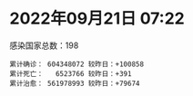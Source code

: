 
# 2022年09月21日 07:22
感染国家总数：198
```
累计确诊： 604348072 较昨日：+100858
累计死亡：   6523766 较昨日：+391
累计治愈： 561978993 较昨日：+79674
```
<div id="main" style="width:100%;height:800px;margin-bottom:10px;"></div>
<div id="second" style="width:100%;height:1000px;margin-bottom:10px;"></div>
<div id="third" style="width:100%;height:1000px;margin-bottom:10px;"></div>
<div id="last" style="width:100%;height:3000px;"></div>

<script>
import * as echarts from "echarts";
export default {
  mounted () {
    this.chart = echarts.init(document.getElementById("main"), "dark")
    this.secondChart = echarts.init(document.getElementById("second"), "dark")
    this.thirdChart = echarts.init(document.getElementById("third"), "dark")
    this.lastChart = echarts.init(document.getElementById("last"), "dark")
    var option = {
      tooltip: { trigger: "axis", axisPointer: { type: "shadow" } },
      legend: {},
      grid: { left: "3%", right: "4%", bottom: "3%", containLabel: true },
      xAxis: { type: "value" },
      yAxis: {
        type: "category", data: ["意大利","英国","韩国","德国","巴西","法国","印度","美国",]
      },
      series: [
        { name: "新增确诊", type: "bar", stack: "total", label: { show: true }, emphasis: { focus: "series" }, data: [0,30,0,0,0,51816,2538,23373,] }, 
        { name: "累计确诊", type: "bar", stack: "total", label: { show: true }, emphasis: { focus: "series" }, data: [22197658,23803341,24461737,32740593,34636731,34973419,44545627,97577928,] }, 
        { name: "新增死亡", type: "bar", stack: "total", label: { show: true }, emphasis: { focus: "series" }, data: [0,0,0,0,0,48,0,193,] }, 
        { name: "累计死亡", type: "bar", stack: "total", label: { show: true }, emphasis: { focus: "series" }, data: [176669,207189,27891,149079,685482,154791,528370,1079131,] }, 
        { name: "累计治愈", type: "bar", stack: "total", label: { show: true }, emphasis: { focus: "series" }, data: [21606922,24692,23389558,31996500,33750459,34374458,43967340,94091262,] },]
    }
    this.chart.setOption(option);
    var secondOption = {
      tooltip: { trigger: "axis", axisPointer: { type: "shadow" } },
      legend: {},
      grid: { left: "3%", right: "4%", bottom: "3%", containLabel: true },
      xAxis: { type: "value" },
      yAxis: {
        type: "category", data: ["墨西哥","伊朗","荷兰","阿根廷","澳大利亚","越南","西班牙","土耳其","俄罗斯","日本",]
      },
      series: [
        { name: "新增确诊", type: "bar", stack: "total", label: { show: true }, emphasis: { focus: "series" }, data: [0,0,0,0,0,0,8320,0,0,0,] }, 
        { name: "累计确诊", type: "bar", stack: "total", label: { show: true }, emphasis: { focus: "series" }, data: [7070902,7544540,8410076,9703938,10161241,11463404,13393196,16852382,20535057,20740797,] }, 
        { name: "新增死亡", type: "bar", stack: "total", label: { show: true }, emphasis: { focus: "series" }, data: [0,0,0,0,0,0,120,0,0,0,] }, 
        { name: "累计死亡", type: "bar", stack: "total", label: { show: true }, emphasis: { focus: "series" }, data: [329899,144344,22630,129855,14783,43142,113845,101068,386234,43827,] }, 
        { name: "累计治愈", type: "bar", stack: "total", label: { show: true }, emphasis: { focus: "series" }, data: [6339543,7321972,8352621,9548370,10064797,10581022,13200919,16719672,19477825,19859581,] },]
    }
    this.secondChart.setOption(secondOption);
    var thirdOption = {
      tooltip: { trigger: "axis", axisPointer: { type: "shadow" } },
      legend: {},
      grid: { left: "3%", right: "4%", bottom: "3%", containLabel: true },
      xAxis: { type: "value" },
      yAxis: {
        type: "category", data: ["以色列","泰国","马来西亚","希腊","奥地利","乌克兰","葡萄牙","波兰","哥伦比亚","印度尼西亚",]
      },
      series: [
        { name: "新增确诊", type: "bar", stack: "total", label: { show: true }, emphasis: { focus: "series" }, data: [1399,0,1667,0,0,0,4361,0,0,0,] }, 
        { name: "累计确诊", type: "bar", stack: "total", label: { show: true }, emphasis: { focus: "series" }, data: [4653176,4674403,4821864,4838811,5033797,5096397,5466249,6253044,6305562,6412944,] }, 
        { name: "新增死亡", type: "bar", stack: "total", label: { show: true }, emphasis: { focus: "series" }, data: [0,0,7,0,0,0,4,0,0,0,] }, 
        { name: "累计死亡", type: "bar", stack: "total", label: { show: true }, emphasis: { focus: "series" }, data: [11681,32658,36324,33829,20683,108955,24970,117367,141746,157930,] }, 
        { name: "累计治愈", type: "bar", stack: "total", label: { show: true }, emphasis: { focus: "series" }, data: [4632650,4633559,4760825,4785650,4959738,4947423,5371713,5335950,6132645,6228979,] },]
    }
    this.thirdChart.setOption(thirdOption);
    var lastOption = {
      tooltip: { trigger: "axis", axisPointer: { type: "shadow" } },
      legend: {},
      grid: { left: "3%", right: "4%", bottom: "3%", containLabel: true },
      xAxis: { type: "value" },
      yAxis: {
        type: "category", data: ["朝鲜","西撒哈拉","蒙特塞拉特岛","梵蒂冈","红宝石公主号","钻石公主号","圣文森特岛","列支敦士登公国","安圭拉","圣多美和普林西比","特克斯和凯科斯群岛","圣基茨和尼维斯","乍得","塞拉利昂","利比里亚","科摩罗","几内亚比绍","安提瓜和巴布达","尼日尔","厄立特里亚","也门","冈比亚","摩纳哥","多米尼克","中非共和国","吉布提","萨摩亚","赤道几内亚","塔吉克斯坦","南苏丹","尼加拉瓜","格林纳达","直布罗陀","圣马力诺","布基纳法索","东帝汶","刚果（布）","索马里","贝宁","圣卢西亚","马里","海地","莱索托","巴哈马","几内亚","多哥","坦桑尼亚","毛里求斯","阿鲁巴","巴布亚新几内亚","安道尔","塞舌尔","加蓬","布隆迪","叙利亚","不丹","佛得角","毛里塔尼亚","苏丹","马达加斯加","斐济","伯利兹","圭亚那","斯威士兰","新喀里多尼亚","法属波利尼西亚","苏里南","科特迪瓦","马拉维","塞内加尔","刚果（金）","法属圭亚那","巴巴多斯","安哥拉","马耳他","喀麦隆","卢旺达","柬埔寨","牙买加","波多黎各","加纳","纳米比亚","乌干达","特立尼达和多巴哥","马尔代夫","阿富汗","萨尔瓦多","冰岛","吉尔吉斯斯坦","老挝","马提尼克岛","文莱","莫桑比克","乌兹别克斯坦","津巴布韦","尼日利亚","阿尔及利亚","黑山","卢森堡","博茨瓦纳","阿尔巴尼亚","赞比亚","肯尼亚","北马其顿","波黑","阿曼","亚美尼亚","卡塔尔","洪都拉斯","埃塞俄比亚","利比亚","埃及","委内瑞拉","塞浦路斯","摩尔多瓦","爱沙尼亚","缅甸","巴勒斯坦","多米尼加","科威特","斯里兰卡","巴林","巴拉圭","沙特阿拉伯","阿塞拜疆","拉脱维亚","蒙古国","乌拉圭","巴拿马","白俄罗斯","尼泊尔","厄瓜多尔","阿联酋","哥斯达黎加","玻利维亚","古巴","危地马拉","突尼斯","斯洛文尼亚","黎巴嫩","克罗地亚","立陶宛","保加利亚","摩洛哥","芬兰","哈萨克斯坦","挪威","巴基斯坦","爱尔兰","约旦","格鲁吉亚","新西兰","斯洛伐克","新加坡","孟加拉国","匈牙利","塞尔维亚","伊拉克","瑞典","丹麦","罗马尼亚","菲律宾","南非","瑞士","捷克","秘鲁","加拿大","比利时","智利",]
      },
      series: [
        { name: "新增确诊", type: "bar", stack: "total", label: { show: true }, emphasis: { focus: "series" }, data: [0,0,0,0,0,0,0,0,0,0,0,0,0,1,0,0,0,0,0,0,0,0,20,0,0,0,0,0,0,0,0,0,0,0,0,0,0,0,0,0,16,0,0,0,0,24,0,0,0,0,0,0,0,0,0,0,2,0,0,0,0,0,0,0,0,0,0,0,0,0,0,0,49,0,0,0,1,0,0,0,0,0,0,0,0,0,0,0,0,0,0,0,0,0,0,0,0,181,0,0,114,0,18,0,0,0,0,0,0,5,0,0,0,0,0,0,399,0,0,0,24,395,0,0,0,0,0,0,0,0,0,0,0,0,0,0,0,0,0,395,0,0,0,22,0,0,0,0,0,0,0,0,0,3222,0,0,2466,0,0,0,0,0,0,0,0,0,0,0,0,] }, 
        { name: "累计确诊", type: "bar", stack: "total", label: { show: true }, emphasis: { focus: "series" }, data: [1,10,11,29,620,712,2298,3026,3851,6193,6380,6541,7571,7751,7957,8471,8796,9008,9931,10164,11932,12508,14521,14852,14904,15690,15889,16991,17786,17823,18491,19473,20069,20567,21128,23239,24837,27207,27638,28894,32548,33721,34490,37203,37652,38804,39253,40401,42914,44937,46147,46358,48682,49957,57227,61730,62356,62784,63285,66660,68223,68704,71263,73379,74139,76578,81078,87036,87981,88268,92809,93925,102279,103131,114443,121652,132487,137778,151340,151732,168813,169253,169396,182306,185004,197608,201785,205284,205998,215505,220192,224610,230219,244060,257090,264933,270612,278690,288658,326127,331715,333387,338365,342323,397822,397993,441444,443303,455836,493461,506941,515645,544248,582381,583183,600681,619566,620548,644016,657745,670641,676846,716009,815431,819847,917595,981963,984152,985814,994037,999355,1000214,1023719,1072807,1107201,1111067,1114991,1145163,1161178,1214164,1225365,1238195,1252615,1264807,1277473,1392618,1461593,1571936,1660635,1745032,1762206,1769694,1839635,1879806,2018829,2070443,2338834,2458509,2578521,3103145,3256352,3925326,4016157,4067621,4078065,4132929,4216141,4511590,4587152,] }, 
        { name: "新增死亡", type: "bar", stack: "total", label: { show: true }, emphasis: { focus: "series" }, data: [0,0,0,0,0,0,0,0,0,0,0,0,0,0,0,0,0,0,0,0,0,0,0,0,0,0,0,0,0,0,0,0,0,0,0,0,0,0,0,0,0,0,0,0,0,0,0,0,0,0,0,0,0,0,0,0,0,0,0,0,0,0,0,0,0,0,0,0,0,0,0,0,0,0,0,0,0,0,0,0,0,0,0,0,0,0,0,0,0,0,0,0,0,0,0,0,0,0,0,0,0,0,0,0,0,0,0,0,0,0,0,0,0,0,0,0,2,0,0,0,0,0,0,0,0,0,0,0,0,0,0,0,0,0,0,0,0,0,0,5,0,0,0,0,0,0,0,0,0,0,0,0,0,1,0,0,11,0,0,0,0,0,0,0,0,0,0,0,0,] }, 
        { name: "累计死亡", type: "bar", stack: "total", label: { show: true }, emphasis: { focus: "series" }, data: [1,1,1,0,10,13,12,59,12,76,36,46,193,126,294,161,175,145,312,103,2155,372,63,68,113,189,29,183,125,138,225,236,108,118,387,138,386,1352,163,391,740,857,706,833,449,284,845,1023,227,664,155,169,306,38,3163,21,410,994,4961,1410,878,680,1281,1422,314,649,1384,822,2680,1968,1441,410,559,1917,804,1935,1466,3056,3296,2609,1459,4065,3628,4194,308,7796,4228,213,2991,758,1042,225,2221,1637,5598,3155,6879,2780,1123,2787,3588,4017,5675,9524,16108,4260,8679,682,10992,7572,6437,24613,5812,1178,11808,2667,19450,5403,4384,2563,16748,1520,19564,9333,9893,5974,2179,7473,8490,7118,12016,35885,2342,8913,22228,8530,19722,29243,6808,10662,16854,9308,37682,16277,5858,13690,4038,30607,7862,14116,16900,2909,20439,1609,29345,47409,16902,25348,20069,7006,66937,62620,102146,14177,40967,216350,44740,32625,60923,] }, 
        { name: "累计治愈", type: "bar", stack: "total", label: { show: true }, emphasis: { focus: "series" }, data: [0,9,2,29,0,699,2233,2948,3821,6101,6321,6482,4874,4393,7624,8305,8301,8830,8890,10056,9119,12028,14404,14554,14520,15427,1605,16661,17264,17335,4225,19142,16579,20378,20632,23067,24006,13182,27322,28369,31219,31266,25980,36023,36880,38283,183,38728,42438,43982,45938,45977,48266,49369,53992,61564,61880,61778,57234,65230,66274,67860,69869,71950,73769,33500,49620,86164,84817,86174,83504,11254,101355,101155,113077,118616,130955,134667,98252,129614,167206,164813,100431,173772,163687,176458,179410,75685,196406,7660,0,222140,227882,241486,251158,257954,182253,274805,283668,322955,325929,329218,332595,332150,376591,384669,428059,436504,132498,471851,500476,442182,537041,575850,504142,524990,595848,608749,638911,654870,653752,672756,695352,802624,808362,891237,978104,975455,975064,985592,985720,961596,1003086,860711,1045779,1102385,1093751,983630,1127668,1087587,1204437,1209107,1205154,1248368,1256264,1366147,1456367,1535895,1646607,1728545,1637293,1758138,1815229,1801808,1961260,1988759,2272625,2431657,2541515,3088175,3161439,3835449,3907091,3993143,4019569,3902483,4100674,4436232,4511362,] },]
    }
    this.lastChart.setOption(lastOption);

    window.onresize = () => {
      this.chart.resize()
      this.secondChart.resize()
      this.thirdChart.resize()
      this.lastChart.resize()
    }
  }
};
</script>

|国家|新增确诊|累计确诊|新增死亡|累计死亡|累计治愈|
|:--:|---:|---:|---:|---:|---:|
|美国|23373|97577928|193|1079131|94091262|
|印度|2538|44545627|0|528370|43967340|
|法国|51816|34973419|48|154791|34374458|
|巴西|0|34636731|0|685482|33750459|
|德国|0|32740593|0|149079|31996500|
|韩国|0|24461737|0|27891|23389558|
|英国|30|23803341|0|207189|24692|
|意大利|0|22197658|0|176669|21606922|
|日本|0|20740797|0|43827|19859581|
|俄罗斯|0|20535057|0|386234|19477825|
|土耳其|0|16852382|0|101068|16719672|
|西班牙|8320|13393196|120|113845|13200919|
|越南|0|11463404|0|43142|10581022|
|澳大利亚|0|10161241|0|14783|10064797|
|阿根廷|0|9703938|0|129855|9548370|
|荷兰|0|8410076|0|22630|8352621|
|伊朗|0|7544540|0|144344|7321972|
|墨西哥|0|7070902|0|329899|6339543|
|印度尼西亚|0|6412944|0|157930|6228979|
|哥伦比亚|0|6305562|0|141746|6132645|
|波兰|0|6253044|0|117367|5335950|
|葡萄牙|4361|5466249|4|24970|5371713|
|乌克兰|0|5096397|0|108955|4947423|
|奥地利|0|5033797|0|20683|4959738|
|希腊|0|4838811|0|33829|4785650|
|马来西亚|1667|4821864|7|36324|4760825|
|泰国|0|4674403|0|32658|4633559|
|以色列|1399|4653176|0|11681|4632650|
|智利|0|4587152|0|60923|4511362|
|比利时|0|4511590|0|32625|4436232|
|加拿大|0|4216141|0|44740|4100674|
|秘鲁|0|4132929|0|216350|3902483|
|捷克|0|4078065|0|40967|4019569|
|瑞士|0|4067621|0|14177|3993143|
|南非|0|4016157|0|102146|3907091|
|菲律宾|0|3925326|0|62620|3835449|
|罗马尼亚|0|3256352|0|66937|3161439|
|丹麦|0|3103145|0|7006|3088175|
|瑞典|0|2578521|0|20069|2541515|
|伊拉克|0|2458509|0|25348|2431657|
|塞尔维亚|2466|2338834|11|16902|2272625|
|匈牙利|0|2070443|0|47409|1988759|
|孟加拉国|0|2018829|0|29345|1961260|
|新加坡|3222|1879806|1|1609|1801808|
|斯洛伐克|0|1839635|0|20439|1815229|
|新西兰|0|1769694|0|2909|1758138|
|格鲁吉亚|0|1762206|0|16900|1637293|
|约旦|0|1745032|0|14116|1728545|
|爱尔兰|0|1660635|0|7862|1646607|
|巴基斯坦|0|1571936|0|30607|1535895|
|挪威|0|1461593|0|4038|1456367|
|哈萨克斯坦|0|1392618|0|13690|1366147|
|芬兰|0|1277473|0|5858|1256264|
|摩洛哥|22|1264807|0|16277|1248368|
|保加利亚|0|1252615|0|37682|1205154|
|立陶宛|0|1238195|0|9308|1209107|
|克罗地亚|0|1225365|0|16854|1204437|
|黎巴嫩|395|1214164|5|10662|1087587|
|斯洛文尼亚|0|1161178|0|6808|1127668|
|突尼斯|0|1145163|0|29243|983630|
|危地马拉|0|1114991|0|19722|1093751|
|古巴|0|1111067|0|8530|1102385|
|玻利维亚|0|1107201|0|22228|1045779|
|哥斯达黎加|0|1072807|0|8913|860711|
|阿联酋|0|1023719|0|2342|1003086|
|厄瓜多尔|0|1000214|0|35885|961596|
|尼泊尔|0|999355|0|12016|985720|
|白俄罗斯|0|994037|0|7118|985592|
|巴拿马|0|985814|0|8490|975064|
|乌拉圭|0|984152|0|7473|975455|
|蒙古国|0|981963|0|2179|978104|
|拉脱维亚|0|917595|0|5974|891237|
|阿塞拜疆|0|819847|0|9893|808362|
|沙特阿拉伯|0|815431|0|9333|802624|
|巴拉圭|0|716009|0|19564|695352|
|巴林|395|676846|0|1520|672756|
|斯里兰卡|24|670641|0|16748|653752|
|科威特|0|657745|0|2563|654870|
|多米尼加|0|644016|0|4384|638911|
|巴勒斯坦|0|620548|0|5403|608749|
|缅甸|399|619566|2|19450|595848|
|爱沙尼亚|0|600681|0|2667|524990|
|摩尔多瓦|0|583183|0|11808|504142|
|塞浦路斯|0|582381|0|1178|575850|
|委内瑞拉|0|544248|0|5812|537041|
|埃及|0|515645|0|24613|442182|
|利比亚|0|506941|0|6437|500476|
|埃塞俄比亚|5|493461|0|7572|471851|
|洪都拉斯|0|455836|0|10992|132498|
|卡塔尔|0|443303|0|682|436504|
|亚美尼亚|0|441444|0|8679|428059|
|阿曼|0|397993|0|4260|384669|
|波黑|0|397822|0|16108|376591|
|北马其顿|0|342323|0|9524|332150|
|肯尼亚|18|338365|0|5675|332595|
|赞比亚|0|333387|0|4017|329218|
|阿尔巴尼亚|114|331715|0|3588|325929|
|博茨瓦纳|0|326127|0|2787|322955|
|卢森堡|0|288658|0|1123|283668|
|黑山|181|278690|0|2780|274805|
|阿尔及利亚|0|270612|0|6879|182253|
|尼日利亚|0|264933|0|3155|257954|
|津巴布韦|0|257090|0|5598|251158|
|乌兹别克斯坦|0|244060|0|1637|241486|
|莫桑比克|0|230219|0|2221|227882|
|文莱|0|224610|0|225|222140|
|马提尼克岛|0|220192|0|1042|0|
|老挝|0|215505|0|758|7660|
|吉尔吉斯斯坦|0|205998|0|2991|196406|
|冰岛|0|205284|0|213|75685|
|萨尔瓦多|0|201785|0|4228|179410|
|阿富汗|0|197608|0|7796|176458|
|马尔代夫|0|185004|0|308|163687|
|特立尼达和多巴哥|0|182306|0|4194|173772|
|乌干达|0|169396|0|3628|100431|
|纳米比亚|0|169253|0|4065|164813|
|加纳|0|168813|0|1459|167206|
|波多黎各|0|151732|0|2609|129614|
|牙买加|0|151340|0|3296|98252|
|柬埔寨|0|137778|0|3056|134667|
|卢旺达|1|132487|0|1466|130955|
|喀麦隆|0|121652|0|1935|118616|
|马耳他|0|114443|0|804|113077|
|安哥拉|0|103131|0|1917|101155|
|巴巴多斯|49|102279|0|559|101355|
|法属圭亚那|0|93925|0|410|11254|
|刚果（金）|0|92809|0|1441|83504|
|塞内加尔|0|88268|0|1968|86174|
|马拉维|0|87981|0|2680|84817|
|科特迪瓦|0|87036|0|822|86164|
|苏里南|0|81078|0|1384|49620|
|法属波利尼西亚|0|76578|0|649|33500|
|新喀里多尼亚|0|74139|0|314|73769|
|斯威士兰|0|73379|0|1422|71950|
|圭亚那|0|71263|0|1281|69869|
|伯利兹|0|68704|0|680|67860|
|斐济|0|68223|0|878|66274|
|马达加斯加|0|66660|0|1410|65230|
|苏丹|0|63285|0|4961|57234|
|毛里塔尼亚|0|62784|0|994|61778|
|佛得角|2|62356|0|410|61880|
|不丹|0|61730|0|21|61564|
|叙利亚|0|57227|0|3163|53992|
|布隆迪|0|49957|0|38|49369|
|加蓬|0|48682|0|306|48266|
|塞舌尔|0|46358|0|169|45977|
|安道尔|0|46147|0|155|45938|
|巴布亚新几内亚|0|44937|0|664|43982|
|阿鲁巴|0|42914|0|227|42438|
|毛里求斯|0|40401|0|1023|38728|
|坦桑尼亚|0|39253|0|845|183|
|多哥|24|38804|0|284|38283|
|几内亚|0|37652|0|449|36880|
|巴哈马|0|37203|0|833|36023|
|莱索托|0|34490|0|706|25980|
|海地|0|33721|0|857|31266|
|马里|16|32548|0|740|31219|
|圣卢西亚|0|28894|0|391|28369|
|贝宁|0|27638|0|163|27322|
|索马里|0|27207|0|1352|13182|
|刚果（布）|0|24837|0|386|24006|
|东帝汶|0|23239|0|138|23067|
|布基纳法索|0|21128|0|387|20632|
|圣马力诺|0|20567|0|118|20378|
|直布罗陀|0|20069|0|108|16579|
|格林纳达|0|19473|0|236|19142|
|尼加拉瓜|0|18491|0|225|4225|
|南苏丹|0|17823|0|138|17335|
|塔吉克斯坦|0|17786|0|125|17264|
|赤道几内亚|0|16991|0|183|16661|
|萨摩亚|0|15889|0|29|1605|
|吉布提|0|15690|0|189|15427|
|中非共和国|0|14904|0|113|14520|
|多米尼克|0|14852|0|68|14554|
|摩纳哥|20|14521|0|63|14404|
|冈比亚|0|12508|0|372|12028|
|也门|0|11932|0|2155|9119|
|厄立特里亚|0|10164|0|103|10056|
|尼日尔|0|9931|0|312|8890|
|安提瓜和巴布达|0|9008|0|145|8830|
|几内亚比绍|0|8796|0|175|8301|
|科摩罗|0|8471|0|161|8305|
|利比里亚|0|7957|0|294|7624|
|塞拉利昂|1|7751|0|126|4393|
|乍得|0|7571|0|193|4874|
|圣基茨和尼维斯|0|6541|0|46|6482|
|特克斯和凯科斯群岛|0|6380|0|36|6321|
|圣多美和普林西比|0|6193|0|76|6101|
|安圭拉|0|3851|0|12|3821|
|列支敦士登公国|0|3026|0|59|2948|
|圣文森特岛|0|2298|0|12|2233|
|钻石公主号|0|712|0|13|699|
|红宝石公主号|0|620|0|10|0|
|梵蒂冈|0|29|0|0|29|
|蒙特塞拉特岛|0|11|0|1|2|
|西撒哈拉|0|10|0|1|9|
|朝鲜|0|1|0|1|0|

